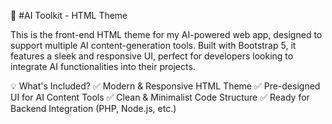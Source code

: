 🚀 #AI Toolkit - HTML Theme

This is the front-end HTML theme for my AI-powered web app, designed to support multiple AI content-generation tools. Built with Bootstrap 5, it features a sleek and responsive UI, perfect for developers looking to integrate AI functionalities into their projects.

💡 What's Included?
✅ Modern & Responsive HTML Theme
✅ Pre-designed UI for AI Content Tools
✅ Clean & Minimalist Code Structure
✅ Ready for Backend Integration (PHP, Node.js, etc.)
